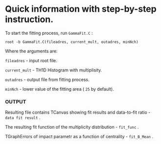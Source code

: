 # Quick information with step-by-step instruction.

To start the fitting process, run `GammaFit.C` :

    root -b GammaFit.C(fileadres, current_mult, outadres, minNch)

Where the arguments are:

`fileadres` - input root file.

`current_mult` - TH1D Histogram with multiplisity.

`outadres` - output file from fitting process.

`minNch` - lower value of the fitting area ( `25` by default).

### OUTPUT

Resulting file contains TCanvas showing fit results and data-to-fit ratio - `data fit result` .

The resulting fit function of the multiplicity distribution - `fit_func` .

TGraphErrors of impact parametr as a function of centrality - `fit_B_Mean` .
